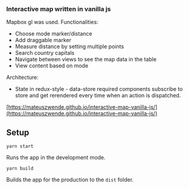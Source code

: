 ### Interactive map written in vanilla js

Mapbox gl was used.
Functionalities:

- Choose mode marker/distance
- Add draggable marker
- Measure distance by setting multiple points
- Search country capitals
- Navigate between views to see the map data in the table
- View content based on mode

Architecture:

- State in redux-style - data-store required components subscribe to store and get rerendered every time when an action is dispatched.

[https://mateuszwende.github.io/interactive-map-vanilla-js/](https://mateuszwende.github.io/interactive-map-vanilla-js/)

## Setup

`yarn start`

Runs the app in the development mode.

`yarn build`

Builds the app for the production to the `dist` folder.
